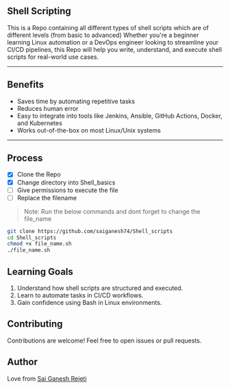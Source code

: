 ## Shell Scripting 
This is a Repo containing all different types of shell scripts which are of different levels (from basic to advanced)
Whether you're a beginner learning Linux automation or a DevOps engineer looking to streamline your CI/CD pipelines, this Repo will help you write, understand, and execute shell scripts for real-world use cases.

---
## Benefits
- Saves time by automating repetitive tasks
- Reduces human error
- Easy to integrate into tools like Jenkins, Ansible, GitHub Actions, Docker, and Kubernetes
- Works out-of-the-box on most Linux/Unix systems
---

## Process
- [x] Clone the Repo
- [x] Change directory into Shell_basics
- [ ] Give permissions to execute the file
- [ ] Replace the filename
> Note: Run the below commands and dont forget to change the file_name


```sh
git clone https://github.com/saiganesh74/Shell_scripts
cd Shell_scripts
chmod +x file_name.sh
./file_name.sh
```
## Learning Goals
1. Understand how shell scripts are structured and executed.
1. Learn to automate tasks in CI/CD workflows.
1. Gain confidence using Bash in Linux environments.


## Contributing
Contributions are welcome! Feel free to open issues or pull requests.

## Author
Love from [Sai Ganesh Rejeti](https://github.com/saiganesh74/)
